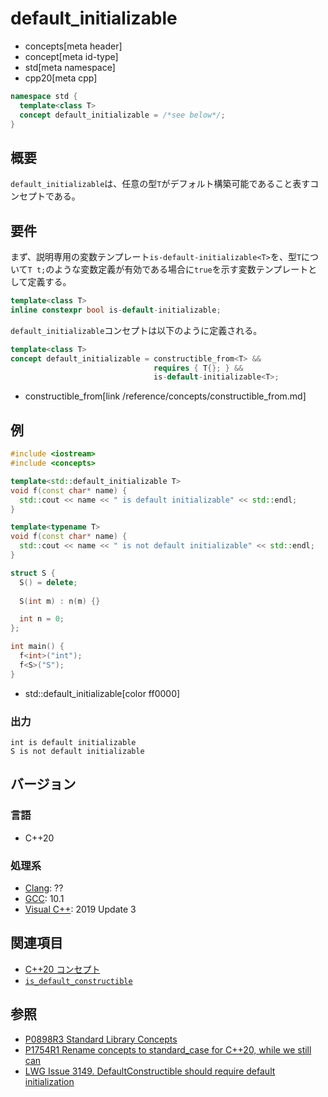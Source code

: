 # default_initializable
* concepts[meta header]
* concept[meta id-type]
* std[meta namespace]
* cpp20[meta cpp]

```cpp
namespace std {
  template<class T>
  concept default_initializable = /*see below*/;
}
```

## 概要

`default_initializable`は、任意の型`T`がデフォルト構築可能であること表すコンセプトである。


## 要件

まず、説明専用の変数テンプレート`is-default-initializable<T>`を、型`T`について`T t;`のような変数定義が有効である場合に`true`を示す変数テンプレートとして定義する。

```cpp
template<class T>
inline constexpr bool is-default-initializable;
```

`default_initializable`コンセプトは以下のように定義される。

```cpp
template<class T>
concept default_initializable = constructible_from<T> &&
                                requires { T{}; } &&
                                is-default-initializable<T>;
```
* constructible_from[link /reference/concepts/constructible_from.md]


## 例
```cpp example
#include <iostream>
#include <concepts>

template<std::default_initializable T>
void f(const char* name) {
  std::cout << name << " is default initializable" << std::endl;
}

template<typename T>
void f(const char* name) {
  std::cout << name << " is not default initializable" << std::endl;
}

struct S {
  S() = delete;
  
  S(int m) : n(m) {}

  int n = 0;
};

int main() {
  f<int>("int");
  f<S>("S");
}
```
* std::default_initializable[color ff0000]

### 出力
```
int is default initializable
S is not default initializable
```

## バージョン
### 言語
- C++20

### 処理系
- [Clang](/implementation.md#clang): ??
- [GCC](/implementation.md#gcc): 10.1
- [Visual C++](/implementation.md#visual_cpp): 2019 Update 3

## 関連項目

- [C++20 コンセプト](/lang/cpp20/concepts.md)
- [`is_default_constructible`](/reference/type_traits/is_default_constructible.md)

## 参照

- [P0898R3 Standard Library Concepts](http://www.open-std.org/jtc1/sc22/wg21/docs/papers/2018/p0898r3.pdf)
- [P1754R1 Rename concepts to standard_case for C++20, while we still can](http://www.open-std.org/jtc1/sc22/wg21/docs/papers/2019/p1754r1.pdf)
- [LWG Issue 3149. DefaultConstructible should require default initialization](https://wg21.cmeerw.net/lwg/issue3149)

